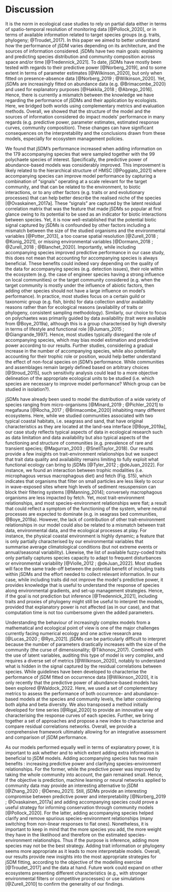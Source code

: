 # Discussion

It is the norm in ecological case studies to rely on partial data either in terms of spatio-temporal resolution of monitoring data [@Pollock_2020], or in terms of available information related to target species groups (e.g. traits, phylogeny; @Troudet_2017). In this paper we aimed to better understand how the performance of jSDM varies depending on its architecture, and the sources of information considered. jSDMs have two main goals: explaining and predicting species distribution and community composition across space and/or time [@Tredennick_2021]. To date, jSDMs have mostly been tested with regards to their predictive power [@Norberg_2019], and to some extent in terms of parameter estimates [@Wilkinson_2020], but only when fitted on presence-absence data [@Norberg_2019 ; @Wilkinson_2020]. Yet, jSDMs are increasingly fitted on abundance data (e.g. @Brimacombe_2020) and used for explanatory purposes [@Hakkila_2018 ; @Abrego_2016]. Hence, there is currently a mismatch between the knowledge we have regarding the performance of jSDMs and their application by ecologists. Here, we bridged both worlds using complementary metrics and evaluation methods. Overall, we showed that the structure of the model and the sources of information considered do impact models’ performance in many regards (e.g. predictive power, parameter estimates, estimated response curves, community composition). These changes can have significant consequences on the interpretability and the conclusions drawn from these models, especially for ecosystem management policies. 

We found that jSDM’s performance increased when adding information on the 179 accompanying species that were sampled together with the 99 polychaete species of interest. Specifically, the predictive power of abundance-based models was considerably improved. This improvement is likely related to the hierarchical structure of HMSC [@Poggiato_2021] where accompanying species can improve model performance by capturing a combination of “signals” operating at a scale relevant for the target community, and that can be related to the environment, to biotic interactions, or to any other factors (e.g. traits or and evolutionary processes) that can help better describe the realised niche of the species [@Ovaskainen_2017a]. These “signals” are captured by the latent residual correlation matrix that was the feature that made jSDMs so popular at first glance owing to its potential to be used as an indicator for biotic interactions between species. Yet, it is now well-established that the potential biotic signal captured by jSDMs is confounded by other factors including a mismatch between the size of the studied organisms and the environmental variables [@Potter_2013], a too coarse spatial resolution [@Zurell_2018 ; @Konig_2021], or missing environmental variables [@Dormann_2018 ; @Zurell_2018 ; @Blanchet_2020]. Importantly, while including accompanying species improved predictive performance in our case study, this does not mean that accounting for accompanying species is always beneficial. These benefits could indeed vary depending on the quality of the data for accompanying species (e.g. detection issues), their role within the ecosystem (e.g. the case of engineer species having a strong influence on local communities) or the target community considered (e.g. when the target community is mostly under the influence of abiotic factors, then adding other species should not have a large influence on model’s performance). In practice, most studies focus on a certain guild or taxonomic group (e.g. fish, birds) for data collection and/or availability reasons rather than for ecological reasons (availability of traits or phylogeny, consistent sampling methodology). Similarly, our choice to focus on polychaetes was primarily guided by data availability (trait were available from @Boye_2019a), although this is a group characterised by high diversity in terms of lifestyle and functional role [@Jumars_2015 ; @Giangrande_1997]. Hence, most studies typically disregard the role of accompanying species, which may bias model estimation and predictive power according to our results. Further studies, considering a gradual increase in the number of accompanying species, while also potentially accounting for their trophic role or position, would help better understand the effect of non-focal species on jSDM’s performance. While communities and assemblages remain largely defined based on arbitrary choices [@Stroud_2015], such sensitivity analysis could lead to a more objective delineation of the appropriate ecological units to be studied (i.e. which species are necessary to improve model performance? Which group can be studied in isolation?). 

jSDMs have already been used to model the distribution of a wide variety of species ranging from micro-organisms [@Minard_2019 ; @Pichler_2021] to megafauna [@Rocha_2017 ; @Brimacombe_2020] inhabiting many different ecosystems. Here, while we studied communities associated with two typical coastal habitats, i.e. seagrass and sand, that have original characteristics as they are located at the land-sea interface [@Boye_2019a], our case study reflects typical aspects of data in ecological research such as data limitation and data availability but also typical aspects of the functioning and structure of communities (e.g. prevalence of rare and transient species; @Magurran_2003 ; @SnellTaylor_2018). 
Our results provide a few insights on trait-environment relationships but we suspect that trait data quality and availability remains limiting to fully exploit what functional ecology can bring to jSDMs [@Tyler_2012 ; @deJuan_2022]. For instance, we found an interaction between trophic modalities (i.e. microphagous versus macrophagous diet) and fetch (Fig. S15), which indicates that organisms that filter on small particles are less likely to occur in wave-exposed sites where high levels of sediment resuspension can block their filtering systems [@Manning_2014]; conversely macrophagous organisms are less impacted by fetch. Yet, most trait-environment relationships, and most species-environment relationships were flat; a result that could reflect a symptom of the functioning of the system, where neutral processes are expected to dominate (e.g. in seagrass bed communities, @Boye_2019a). However, the lack of contribution of other trait-environment relationships in our model could also be related to a mismatch between trait data, environmental data, and the ecological processes at play. For instance, the physical coastal environment is highly dynamic; a feature that is only partially characterised by our environmental variables that summarise average climatological conditions (but not extreme events or annual/seasonal variability). Likewise, the list of available fuzzy-coded traits only partially captures species capacity to adapt to frequent disturbances or environmental variability [@Violle_2012 ; @deJuan_2022]. Most studies will face the same trade-off between the potential benefit of including traits within jSDMs and the effort needed to collect relevant information. In our case, while including traits did not improve the model's predictive power, it provides knowledge that is useful to understand the response of species along environmental gradients, and set-up management strategies. Hence, if the goal is not prediction but inference [@Tredennick_2021], including traits and proxies of phylogeny might still be useful to interpret the models, provided that explanatory power is not affected (as in our case), and that computation time is not too cumbersome given the added parameters.

Understanding the behaviour of increasingly complex models from a mathematical and ecological point of view is one of the major challenges currently facing numerical ecology and one active research area [@Lucas_2020 ; @Ryo_2021]. jSDMs can be particularly difficult to interpret because the number of parameters drastically increases with the size of the community (the curse of dimensionality; @Tikhonov_2017). Combined with the use of latent variables, auditing this type of model is very complex, and requires a diverse set of metrics [@Wilkinson_2020], notably to understand what is hidden in the signal captured by the residual correlations between species. While guidelines have been developed to characterise the performance of jSDM fitted on occurrence data [@Wilkinson_2020], it is only recently that the predictive power of abundance-based models has been explored @Waldock_2022. Here, we used a set of complementary metrics to assess the performance of both occurrence- and abundance-based models at the species and community levels, the latter considering both alpha and beta diversity. We also transposed a method initially developed for time series [@Rigal_2020] to provide an innovative way of characterising the response curves of each species. Further, we bring together a set of approaches and propose a new index to characterise and compare residual correlations networks. Overall, we provide a comprehensive framework ultimately allowing for an integrative assessment and comparison of jSDM performance.  

As our models performed equally well in terms of explanatory power, it is important to ask whether and to which extent adding extra information is beneficial to jSDM models. Adding accompanying species has two main benefits : increasing predictive power and clarifying species-environment relationships. For the former, while the predictive power was improved by taking the whole community into account, the gain remained small. Hence, if the objective is prediction, machine learning or neural networks applied to community data may provide an interesting alternative to jSDM [@Zhang_2020 ; @Deneu_2021]. Still, jSDMs provide an interesting compromise between predictive power and interpretability [@Norberg_2019 ; @Ovaskainen_2017a] and adding accompanying species could prove a useful strategy for informing conservation through community models [@Pollock_2020]. For the latter, adding accompanying species helped clarify and remove spurious species-environment relationships (many switching from non-linear responses to flat ones). Nonetheless, it is important to keep in mind that the more species you add, the more weight they have in the likelihood and therefore on the estimated species-environment relationships. Thus if the purpose is inference, adding more species may not be the best strategy. Adding trait information or phylogeny seems more appropriate as it leads to more interpretable models. Overall, our results provide new insights into the most appropriate strategies for jSDM fitting, according to the objective of the modelling exercise [@Troudet_2017] and the data at hand. Future work could expand on other ecosystems presenting different characteristics (e.g., with stronger environmental filters or competitive processes) or use simulations [@Zurell_2010] to confirm the generality of our findings.